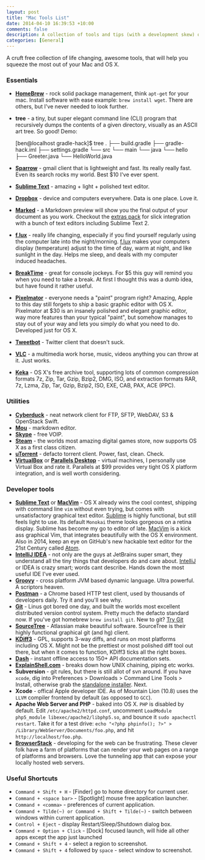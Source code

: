 ```yaml
---
layout: post
title: "Mac Tools List"
date: 2014-04-10 16:39:53 +10:00
comments: false
description: A collection of tools and tips (with a development skew) on squeezing the most out of my Macintosh and OS X.
categories: [General]
---
```


A cruft free collection of life changing, awesome tools, that will help you squeeze the most out of your Mac and OS X. 


### Essentials

-   **[HomeBrew](http://brew.sh/)** - rock solid package management, think `apt-get` for your mac. Install software with ease example: `brew install wget`. There are others, but I've never needed to look further.
-   **tree** - a tiny, but super elegant command line (CLI) program that recursively dumps the contents of a given directory, visually as an ASCII art tree. So good! Demo:

    [ben@localhost gradle-hack]$ tree
    .
    ├── build.gradle
    ├── gradle-hack.iml
    ├── settings.gradle
    └── src
        └── main
            └── java
                └── hello
                    ├── Greeter.java
                    └── HelloWorld.java


-   **[Sparrow](http://sparrowmailapp.com/)** - gmail client that is lightweight and fast. Its really really fast. Even its search rocks my world. Best $10 I've ever spent.
-   **[Sublime Text](http://www.sublimetext.com/)** - amazing + light + polished text editor.
-   **[Dropbox](https://www.dropbox.com/)** - device and computers everywhere. Data is one place. Love it.
-   **[Marked](http://markedapp.com/)** - a Markdown preview will show you the final output of your document as you work. Checkout the [extras pack](http://markedapp.com/#extras) for slick integration with a bunch of text editors including Sublime Text 2.
-   **[f.lux](https://justgetflux.com/)** - really life changing, especially if you find yourself regularly using the computer late into the night/morning. [f.lux](https://justgetflux.com/) makes your computers display (temperature) adjust to the time of day, warm at night, and like sunlight in the day. Helps me sleep, and deals with my computer induced headaches.
-   **[BreakTime](http://breaktimeapp.com/)** - great for console jockeys. For $5 this guy will remind you when you need to take a break. At first I thought this was a dumb idea, but have found it rather useful.
-   **[Pixelmator](http://www.pixelmator.com/)** - everyone needs a "paint" program right? Amazing, Apple to this day still forgets to ship a basic graphic editor with OS X. Pixelmator at $30 is an insanely polished and elegant graphic editor, way more features than your typical "paint", but somehow manages to stay out of your way and lets you simply do what you need to do. Developed just for OS X.
-   **[Tweetbot](http://tapbots.com/software/tweetbot/mac/)** - Twitter client that doesn't suck.
-   **[VLC](http://www.videolan.org/vlc/index.html)** - a multimedia work horse, music, videos anything you can throw at it. Just works.
-   **[Keka](http://www.kekaosx.com/en/)** - OS X's free archive tool, supporting lots of common compression formats 7z, Zip, Tar, Gzip, Bzip2, DMG, ISO, and extraction formats RAR, 7z, Lzma, Zip, Tar, Gzip, Bzip2, ISO, EXE, CAB, PAX, ACE (PPC).

### Utilities

-   **[Cyberduck](http://cyberduck.io/)** - neat network client for FTP, SFTP, WebDAV, S3 & OpenStack Swift.
-   **[Mou](http://mouapp.com/)** - markdown editor.
-   **[Skype](http://www.skype.com/en/)** - free VOIP.
-   **[Steam](http://store.steampowered.com/)** - the worlds most amazing digital games store, now supports OS X as a first class citizen.
-   **[uTorrent](http://www.utorrent.com/)** - defacto torrent client. Power, fast, clean. Check.
-   **[VirtualBox](https://www.virtualbox.org/)** or **[Parallels Desktop](http://www.parallels.com/products/desktop/)** - virtual machines, I personally use Virtual Box and rate it. Parallels at $99 provides very tight OS X platform integration, and is well worth considering.


### Developer tools

-   **[Sublime Text](http://www.sublimetext.com/)** or **[MacVim](https://code.google.com/p/macvim/)** - OS X already wins the cool contest, shipping with command line `vim` without even trying, but comes with unsatisfactory graphical text editor. [Sublime](http://www.sublimetext.com/) is highly functional, but still feels light to use. Its default `Monokai` theme looks gorgeous on a retina display. Sublime has become my go to editor of late. [MacVim](https://code.google.com/p/macvim/) is a kick ass graphical Vim, that integrates beautifully with the OS X environment. Also in 2014, keep an eye on GitHub's new hackable text editor for the 21st Century called [Atom](https://atom.io/).
-   **[IntelliJ IDEA](http://www.jetbrains.com/idea/)** - not only are the guys at JetBrains super smart, they understand all the tiny things that developers do and care about. [IntelliJ](http://www.jetbrains.com/idea/) or IDEA is crazy smart; words cant describe. Hands down the most useful IDE I've ever used.
-   **[Groovy](http://groovy.codehaus.org/)** - cross platform JVM based dynamic language. Ultra powerful. A scriptors heaven.
-   **[Postman](http://www.getpostman.com/)** - a Chrome based HTTP test client, used by thousands of developers daily. Try it and you'll see why.
-   **[Git](http://git-scm.com/)** - Linus got bored one day, and built the worlds most excellent distributed version control system. Pretty much the defacto standard now. If you've got homebrew `brew install git`. New to git? [Try Git](https://www.codeschool.com/courses/try-git)
-   **[SourceTree](http://www.sourcetreeapp.com/)** - Atlassian make beautiful software. SourceTree is their highly functional graphical git (and hg) client.
-   **[KDiff3](http://kdiff3.sourceforge.net/)** - GPL, supports 3-way diffs, and runs on most platforms including OS X. Might not be the prettiest or most polished diff tool out there, but when it comes to function, KDiff3 ticks all the right boxes.
-   **[Dash](http://kapeli.com/dash)** - instant offline access to 150+ API documentation sets.
-   **[ExplainShell.com](http://explainshell.com/)** - breaks down how UNIX chaining, piping etc works.
-   **Subversion** - git rules, but there is still allot of svn around. If you have `xcode`, dig into Preferences > Downloads > Command Line Tools > Install, otherwise grab the [standalone installer](https://developer.apple.com/downloads/index.action). Next.
-   **Xcode** - offical Apple developer IDE. As of Mountain Lion (10.8) uses the `LLVM` compiler frontend by default (as opposed to `GCC`).
-   **Apache Web Server and PHP** - baked into OS X. `PHP` is disabled by default. Edit `/etc/apache2/httpd.conf`, uncomment `LoadModule php5_module libexec/apache2/libphp5.so`, and bounce it `sudo apachectl restart`. Take it for a test drive: `echo "<?php phpinfo(); ?>" > /Library/WebServer/Documents/foo.php`, and hit `http://localhost/foo.php`.
-   **[BrowserStack](http://www.browserstack.com/)** - developing for the web can be frustrating. These clever folk have a farm of platforms that can render your web pages on a range of platforms and browsers. Love the tunneling app that can expose your locally hosted web servers. 


### Useful Shortcuts

-   `Command + Shift + H` - [Finder] go to home directory for current user.
-   `Command + <space bar>` - [Spotlight] mouse free application launcher.
-   `Command + <comma>` - preferences of current application.
-   `Command + Tilde(~) or Command + Shift + Tilde(~)` - switch between windows within current application.
-   `Control + Eject` - display Restart/Sleep/Shutdown dialog box.
-   `Command + Option + Click` - [Dock] focused launch, will hide all other apps except the app just launched
-   `Command + Shift + 4` - select a region to screenshot.
-   `Command + Shift + 4` followed by `space` - select window to screenshot.

